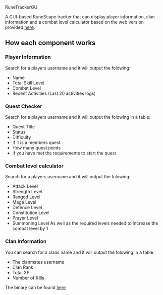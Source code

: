 RuneTrackerGUI

A GUI-based RuneScape tracker that can display player information, clan information and a combat level calculator based on the web version provided [here](https://runescape.wiki/w/Calculator:Combat_level).

## How each component works
### Player Information
Search for a players username and it will output the folowing:
- Name
- Total Skill Level
- Combat Level
- Recent Activities (Last 20 activities logs)
### Quest Checker
Search for a players username and it will output the folowing in a table:
- Quest Title
- Status
- Difficulty
- If it is a members quest
- How many quest points
- If you have met the requirements to start the quest
### Combat level calculator
Search for a players username and it will output the folowing:
- Attack Level
- Strength Level
- Ranged Level
- Mage Level
- Defence Level
- Constitution Level
- Prayer Level
- Summoning Level
As well as the required levels needed to increase the combat level by 1
### Clan Information
You can search for a clans name and it will output the folowing in a table:
- The clanmates username
- Clan Rank
- Total XP
- Number of Kills

The binary can be found [here](https://github.com/HexEditHD/RuneTrackerGUI/blob/master/final/RuneTracker.exe)
